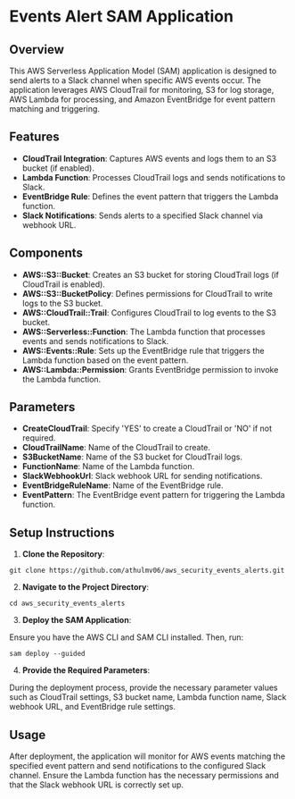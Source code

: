 # Events Alert SAM Application

## Overview

This AWS Serverless Application Model (SAM) application is designed to send alerts to a Slack channel when specific AWS events occur. The application leverages AWS CloudTrail for monitoring, S3 for log storage, AWS Lambda for processing, and Amazon EventBridge for event pattern matching and triggering.

## Features

- **CloudTrail Integration**: Captures AWS events and logs them to an S3 bucket (if enabled).
- **Lambda Function**: Processes CloudTrail logs and sends notifications to Slack.
- **EventBridge Rule**: Defines the event pattern that triggers the Lambda function.
- **Slack Notifications**: Sends alerts to a specified Slack channel via webhook URL.

## Components

- **AWS::S3::Bucket**: Creates an S3 bucket for storing CloudTrail logs (if CloudTrail is enabled).
- **AWS::S3::BucketPolicy**: Defines permissions for CloudTrail to write logs to the S3 bucket.
- **AWS::CloudTrail::Trail**: Configures CloudTrail to log events to the S3 bucket.
- **AWS::Serverless::Function**: The Lambda function that processes events and sends notifications to Slack.
- **AWS::Events::Rule**: Sets up the EventBridge rule that triggers the Lambda function based on the event pattern.
- **AWS::Lambda::Permission**: Grants EventBridge permission to invoke the Lambda function.

## Parameters

- **CreateCloudTrail**: Specify 'YES' to create a CloudTrail or 'NO' if not required.
- **CloudTrailName**: Name of the CloudTrail to create.
- **S3BucketName**: Name of the S3 bucket for CloudTrail logs.
- **FunctionName**: Name of the Lambda function.
- **SlackWebhookUrl**: Slack webhook URL for sending notifications.
- **EventBridgeRuleName**: Name of the EventBridge rule.
- **EventPattern**: The EventBridge event pattern for triggering the Lambda function.

## Setup Instructions

1. **Clone the Repository**:

```
git clone https://github.com/athulmv06/aws_security_events_alerts.git
```
2. **Navigate to the Project Directory**:
```
cd aws_security_events_alerts
```
3. **Deploy the SAM Application**:

Ensure you have the AWS CLI and SAM CLI installed. Then, run:
```
sam deploy --guided
```
4. **Provide the Required Parameters**:

During the deployment process, provide the necessary parameter values such as CloudTrail settings, S3 bucket name, Lambda function name, Slack webhook URL, and EventBridge rule settings.

## Usage
After deployment, the application will monitor for AWS events matching the specified event pattern and send notifications to the configured Slack channel. Ensure the Lambda function has the necessary permissions and that the Slack webhook URL is correctly set up.
